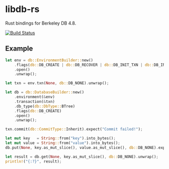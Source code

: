 libdb-rs
=======

Rust bindings for Berkeley DB 4.8.

[![Build Status](https://travis-ci.org/jesterpm/libdb-rs.svg?branch=master)](https://travis-ci.org/jesterpm/libdb-rs)

## Example

```rust
let env = db::EnvironmentBuilder::new()
    .flags(db::DB_CREATE | db::DB_RECOVER | db::DB_INIT_TXN | db::DB_INIT_MPOOL)
    .open()
    .unwrap();

let txn = env.txn(None, db::DB_NONE).unwrap();

let db = db::DatabaseBuilder::new()
    .environment(&env)
    .transaction(&txn)
    .db_type(db::DbType::BTree)
    .flags(db::DB_CREATE)
    .open()
    .unwrap();

txn.commit(db::CommitType::Inherit).expect("Commit failed!");

let mut key   = String::from("key").into_bytes();
let mut value = String::from("value").into_bytes();
db.put(None, key.as_mut_slice(), value.as_mut_slice(), db::DB_NONE).expect("Put failed!");

let result = db.get(None, key.as_mut_slice(), db::DB_NONE).unwrap();
println!("{:?}", result);
```

